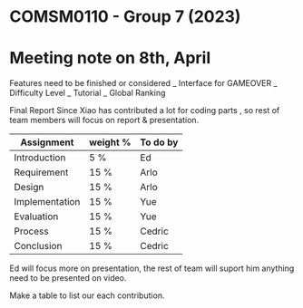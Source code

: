 # COMSM0110 - Group 7 (2023)

# Meeting note on 8th, April

Features need to be finished or considered
_ Interface for GAMEOVER
_ Difficulty Level
_ Tutorial
_ Global Ranking

Final Report
Since Xiao has contributed a lot for coding parts , so rest of team members will focus on report & presentation.

| Assignment     | weight % | To do by |
| -------------- | -------- | -------- |
| Introduction   | 5 %      | Ed       |
| Requirement    | 15 %     | Arlo     |
| Design         | 15 %     | Arlo     |
| Implementation | 15 %     | Yue      |
| Evaluation     | 15 %     | Yue      |
| Process        | 15 %     | Cedric   |
| Conclusion     | 15 %     | Cedric   |

Ed will focus more on presentation, the rest of team will suport him anything need to be presented on video.

Make a table to list our each contribution.
